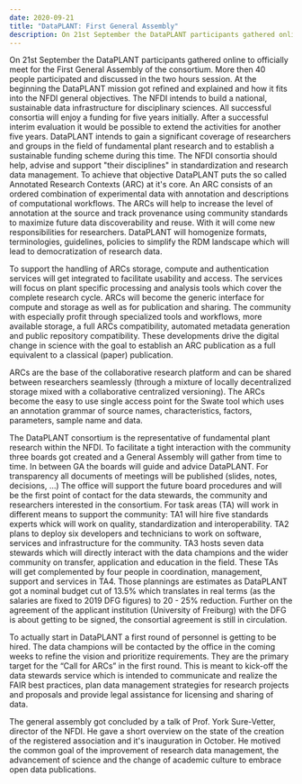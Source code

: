 ```yaml
---
date: 2020-09-21
title: "DataPLANT: First General Assembly"
description: On 21st September the DataPLANT participants gathered online to officially meet for the First General Assembly of the consortium. More then 40 people participated and discussed in the two hours session. At the beginning the DataPLANT mission got refined and explained and how it fits into the NFDI general objectives. The NFDI intends to build a national, sustainable data infrastructure for disciplinary sciences. All successful consortia will enjoy a funding for five years initially. After a successful...
---
```


On 21st September the DataPLANT participants gathered online to officially meet for the First General Assembly of the consortium. More then 40 people participated and discussed in the two hours session. At
the beginning the DataPLANT mission got refined and explained and how it fits into the NFDI general objectives. The NFDI intends to build a national, sustainable data infrastructure for disciplinary sciences. All successful consortia will enjoy a funding for five years initially. After a successful interim evaluation it would be possible to extend the activities for another five years. DataPLANT intends to gain a significant coverage of researchers and groups in the field of fundamental plant research and to establish a sustainable funding scheme
during this time. The NFDI consortia should help, advise and support
"their disciplines" in standardization and research data management. To
achieve that objective DataPLANT puts the so called Annotated Research
Contexts (ARC) at it's core. An ARC consists of an ordered combination
of experimental data with annotation and descriptions of computational
workflows. The ARCs will help to increase the level of annotation at the
source and track provenance using community standards to maximize
future data discoverability and reuse. With it will come new
responsibilities for researchers. DataPLANT will homogenize formats,
terminologies, guidelines, policies to simplify the RDM landscape which
will lead to democratization of research data.

To support the handling of ARCs storage, compute and authentication
services will get integrated to facilitate usability and access. The
services will focus on plant specific processing and analysis tools
which cover the complete research cycle. ARCs will become the generic
interface for compute and storage as well as for publication and
sharing. The community with especially profit through specialized tools
and workflows, more available storage, a full ARCs compatibility,
automated metadata generation and public repository compatibility.
These developments drive the digital change in science with the goal to
establish an ARC publication as a full equivalent to a classical (paper)
publication.

ARCs are the base of the collaborative research platform and can be
shared between researchers seamlessly (through a mixture of locally
decentralized storage mixed with a collaborative centralized
versioning). The ARCs become the easy to use single access point for the
Swate tool which uses an annotation grammar of source names,
characteristics, factors, parameters, sample name and data.

The DataPLANT consortium is the representative of fundamental plant
research within the NFDI. To facilitate a tight interaction with the
community three boards got created and a General Assembly will gather
from time to time. In between GA the boards will guide and advice
DataPLANT. For transparency all documents of meetings will be published
(slides, notes, decisions, …) The office will support the future board
procedures and will be the first point of contact for the data stewards,
the community and researchers interested in the consortium. For task
areas (TA) will work in different means to support the community: TA1
will hire five standards experts whick will work on quality,
standardization and interoperability. TA2 plans to deploy six developers
and technicians to work on software, services and infrastructure for the
community. TA3 hosts seven data stewards which will directly interact
with the data champions and the wider community on transfer, application
and education in the field. These TAs will get complemented by four
people in coordination, management, support and services in TA4. Those
plannings are estimates as DataPLANT got a nominal budget cut of 13.5%
which translates in real terms (as the salaries are fixed to 2019 DFG
figures) to 20 - 25% reduction. Further on the agreement of the
applicant institution (University of Freiburg) with the DFG is about
getting to be signed, the consortial agreement is still in circulation.

To actually start in DataPLANT a first round of personnel is getting to
be hired. The data champions will be contacted by the office in the
coming weeks to refine the vision and prioritize requirements. They are
the primary target for the “Call for ARCs” in the first round. This is
meant to kick-off the data stewards service which is intended to
communicate and realize the FAIR best practices, plan data management
strategies for research projects and proposals and provide legal
assistance for licensing and sharing of data.

The general assembly got concluded by a talk of Prof. York Sure-Vetter,
director of the NFDI. He gave a short overview on the state of the
creation of the registered association and it's inauguration in October.
He motived the common goal of the improvement of research data
management, the advancement of science and the change of academic
culture to embrace open data publications.

